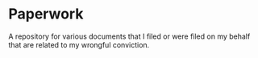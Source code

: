 # Paperwork
A repository for various documents that I filed or were filed on my behalf that are related to my wrongful conviction.
